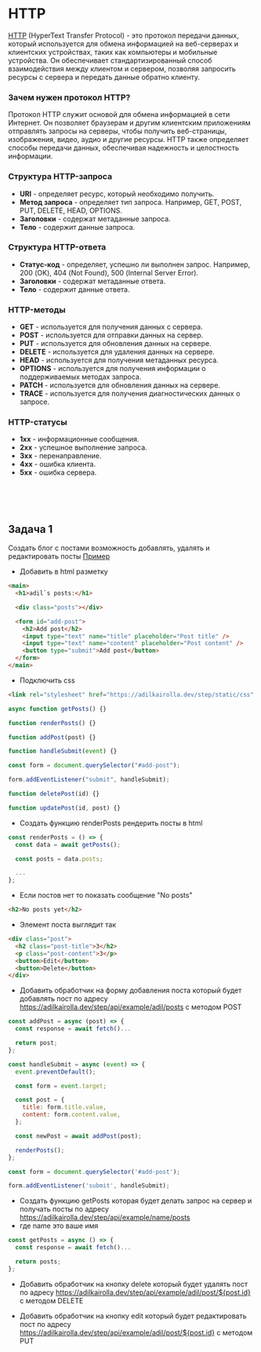 # HTTP

[HTTP](https://2903658835-files.gitbook.io/~/files/v0/b/gitbook-legacy-files/o/assets%2F-M9rAzfyk09Mm-FclXVO%2F-MClM5AYG2TFOeGi4e-J%2F-MClrbatT7VqbAQeNvNS%2FHTTP.PNG?alt=media&token=c18d36cf-ff00-4c12-ac19-8f9d7499c34f) (HyperText Transfer Protocol) - это протокол передачи данных, который используется для обмена информацией на веб-серверах и клиентских устройствах, таких как компьютеры и мобильные устройства. Он обеспечивает стандартизированный способ взаимодействия между клиентом и сервером, позволяя запросить ресурсы с сервера и передать данные обратно клиенту.

### Зачем нужен протокол HTTP?

Протокол HTTP служит основой для обмена информацией в сети Интернет. Он позволяет браузерам и другим клиентским приложениям отправлять запросы на серверы, чтобы получить веб-страницы, изображения, видео, аудио и другие ресурсы. HTTP также определяет способы передачи данных, обеспечивая надежность и целостность информации.

### Структура HTTP-запроса

- **URI** - определяет ресурс, который необходимо получить.
- **Метод запроса** - определяет тип запроса. Например, GET, POST, PUT, DELETE, HEAD, OPTIONS.
- **Заголовки** - содержат метаданные запроса.
- **Тело** - содержит данные запроса.

### Структура HTTP-ответа

- **Статус-код** - определяет, успешно ли выполнен запрос. Например, 200 (OK), 404 (Not Found), 500 (Internal Server Error).
- **Заголовки** - содержат метаданные ответа.
- **Тело** - содержит данные ответа.

### HTTP-методы

- **GET** - используется для получения данных с сервера.
- **POST** - используется для отправки данных на сервер.
- **PUT** - используется для обновления данных на сервере.
- **DELETE** - используется для удаления данных на сервере.
- **HEAD** - используется для получения метаданных ресурса.
- **OPTIONS** - используется для получения информации о поддерживаемых методах запроса.
- **PATCH** - используется для обновления данных на сервере.
- **TRACE** - используется для получения диагностических данных о запросе.

### HTTP-статусы

- **1xx** - информационные сообщения.
- **2xx** - успешное выполнение запроса.
- **3xx** - перенаправление.
- **4xx** - ошибка клиента.
- **5xx** - ошибка сервера.

<br/>
<br/>
<br/>

## Задача 1

Создать блог с постами возможность добавлять, удалять и редактировать посты
[Пример](/examples/09-fetch/example-1)

- Добавить в html разметку

```html
<main>
  <h1>adil`s posts:</h1>

  <div class="posts"></div>

  <form id="add-post">
    <h2>Add post</h2>
    <input type="text" name="title" placeholder="Post title" />
    <input type="text" name="content" placeholder="Post content" />
    <button type="submit">Add post</button>
  </form>
</main>
```

- Подключить css

```html
<link rel="stylesheet" href="https://adilkairolla.dev/step/static/css" />
```

```js
async function getPosts() {}

function renderPosts() {}

function addPost(post) {}

function handleSubmit(event) {}

const form = document.querySelector("#add-post");

form.addEventListener("submit", handleSubmit);

function deletePost(id) {}

function updatePost(id, post) {}
```

- Создать функцию renderPosts рендерить посты в html

```js
const renderPosts = () => {
  const data = await getPosts();

  const posts = data.posts;

  ...
};
```

- Если постов нет то показать сообщение "No posts"

```html
<h2>No posts yet</h2>
```

- Элемент поста выглядит так

```html
<div class="post">
  <h2 class="post-title">3</h2>
  <p class="post-content">3</p>
  <button>Edit</button>
  <button>Delete</button>
</div>
```

- Добавить обработчик на форму добавления поста который будет добавлять пост по адресу https://adilkairolla.dev/step/api/example/adil/posts
  c методом POST

```js
const addPost = async (post) => {
  const response = await fetch()...

  return post;
};

const handleSubmit = async (event) => {
  event.preventDefault();

  const form = event.target;

  const post = {
    title: form.title.value,
    content: form.content.value,
  };

  const newPost = await addPost(post);

  renderPosts();
};

const form = document.querySelector('#add-post');

form.addEventListener('submit', handleSubmit);
```

- Создать функцию getPosts которая будет делать запрос на сервер и получать посты по адресу https://adilkairolla.dev/step/api/example/name/posts
- где name это ваше имя

```js
const getPosts = async () => {
  const response = await fetch()...

  return posts;
};
```

- Добавить обработчик на кнопку delete который будет удалять пост по адресу https://adilkairolla.dev/step/api/example/adil/post/${post.id}
  c методом DELETE

- Добавить обработчик на кнопку edit который будет редактировать пост по адресу https://adilkairolla.dev/step/api/example/adil/post/${post.id}
  c методом PUT
